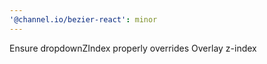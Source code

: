 ```yaml
---
'@channel.io/bezier-react': minor
---
```


Ensure dropdownZIndex properly overrides Overlay z-index
